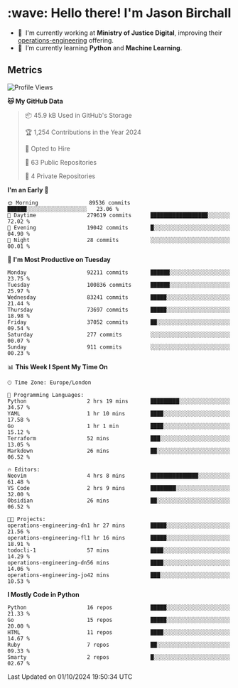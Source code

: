 <h1 align="left" id="jason-title">:wave: Hello there! I'm Jason Birchall</h1>

- :office: &nbsp;I'm currently working at **Ministry of Justice Digital**, improving their [operations-engineering](https://github.com/ministryofjustice/operations-engineering) offering.
- :seedling: &nbsp;I’m currently learning **Python** and **Machine Learning**.

<h2>Metrics</h2>

<!--START_SECTION:waka-->
![Profile Views](http://img.shields.io/badge/Profile%20Views-0-blue)

**🐱 My GitHub Data** 

> 📦 45.9 kB Used in GitHub's Storage 
 > 
> 🏆 1,254 Contributions in the Year 2024
 > 
> 💼 Opted to Hire
 > 
> 📜 63 Public Repositories 
 > 
> 🔑 4 Private Repositories 
 > 
**I'm an Early 🐤** 

```text
🌞 Morning                89536 commits       ██████░░░░░░░░░░░░░░░░░░░   23.06 % 
🌆 Daytime                279619 commits      ██████████████████░░░░░░░   72.02 % 
🌃 Evening                19042 commits       █░░░░░░░░░░░░░░░░░░░░░░░░   04.90 % 
🌙 Night                  28 commits          ░░░░░░░░░░░░░░░░░░░░░░░░░   00.01 % 
```
📅 **I'm Most Productive on Tuesday** 

```text
Monday                   92211 commits       ██████░░░░░░░░░░░░░░░░░░░   23.75 % 
Tuesday                  100836 commits      ██████░░░░░░░░░░░░░░░░░░░   25.97 % 
Wednesday                83241 commits       █████░░░░░░░░░░░░░░░░░░░░   21.44 % 
Thursday                 73697 commits       █████░░░░░░░░░░░░░░░░░░░░   18.98 % 
Friday                   37052 commits       ██░░░░░░░░░░░░░░░░░░░░░░░   09.54 % 
Saturday                 277 commits         ░░░░░░░░░░░░░░░░░░░░░░░░░   00.07 % 
Sunday                   911 commits         ░░░░░░░░░░░░░░░░░░░░░░░░░   00.23 % 
```


📊 **This Week I Spent My Time On** 

```text
🕑︎ Time Zone: Europe/London

💬 Programming Languages: 
Python                   2 hrs 19 mins       █████████░░░░░░░░░░░░░░░░   34.57 % 
YAML                     1 hr 10 mins        ████░░░░░░░░░░░░░░░░░░░░░   17.58 % 
Go                       1 hr 1 min          ████░░░░░░░░░░░░░░░░░░░░░   15.12 % 
Terraform                52 mins             ███░░░░░░░░░░░░░░░░░░░░░░   13.05 % 
Markdown                 26 mins             ██░░░░░░░░░░░░░░░░░░░░░░░   06.52 % 

🔥 Editors: 
Neovim                   4 hrs 8 mins        ███████████████░░░░░░░░░░   61.48 % 
VS Code                  2 hrs 9 mins        ████████░░░░░░░░░░░░░░░░░   32.00 % 
Obsidian                 26 mins             ██░░░░░░░░░░░░░░░░░░░░░░░   06.52 % 

🐱‍💻 Projects: 
operations-engineering-dn1 hr 27 mins        █████░░░░░░░░░░░░░░░░░░░░   21.56 % 
operations-engineering-fl1 hr 16 mins        █████░░░░░░░░░░░░░░░░░░░░   18.91 % 
todocli-1                57 mins             ████░░░░░░░░░░░░░░░░░░░░░   14.29 % 
operations-engineering-dn56 mins             ████░░░░░░░░░░░░░░░░░░░░░   14.06 % 
operations-engineering-jo42 mins             ███░░░░░░░░░░░░░░░░░░░░░░   10.53 % 
```

**I Mostly Code in Python** 

```text
Python                   16 repos            █████░░░░░░░░░░░░░░░░░░░░   21.33 % 
Go                       15 repos            █████░░░░░░░░░░░░░░░░░░░░   20.00 % 
HTML                     11 repos            ████░░░░░░░░░░░░░░░░░░░░░   14.67 % 
Ruby                     7 repos             ██░░░░░░░░░░░░░░░░░░░░░░░   09.33 % 
Smarty                   2 repos             █░░░░░░░░░░░░░░░░░░░░░░░░   02.67 % 
```




 Last Updated on 01/10/2024 19:50:34 UTC
<!--END_SECTION:waka-->

<!-- links -->

[issues page]: https://github.com/jasonBirchall/jasonBirchall/issues "jasonBirchall/issues"
